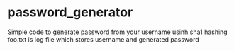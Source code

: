 password_generator
==================

Simple code to generate password from your username usinh sha1 hashing
foo.txt is log file which stores username and generated password
